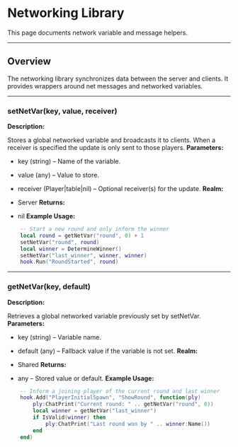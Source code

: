 # Networking Library

This page documents network variable and message helpers.

---

## Overview

The networking library synchronizes data between the server and clients. It provides wrappers around net messages and networked variables.

---

### setNetVar(key, value, receiver)

    
**Description:**

Stores a global networked variable and broadcasts it to clients. When a
receiver is specified the update is only sent to those players.
**Parameters:**

* key (string) – Name of the variable.
* value (any) – Value to store.
* receiver (Player|table|nil) – Optional receiver(s) for the update.
**Realm:**

* Server
**Returns:**

* nil
**Example Usage:**

```lua
    -- Start a new round and only inform the winner
    local round = getNetVar("round", 0) + 1
    setNetVar("round", round)
    local winner = DetermineWinner()
    setNetVar("last_winner", winner, winner)
    hook.Run("RoundStarted", round)
```

---


### getNetVar(key, default)

    
**Description:**

Retrieves a global networked variable previously set by setNetVar.
**Parameters:**

* key (string) – Variable name.
* default (any) – Fallback value if the variable is not set.
**Realm:**

* Shared
**Returns:**

* any – Stored value or default.
**Example Usage:**

```lua
    -- Inform a joining player of the current round and last winner
    hook.Add("PlayerInitialSpawn", "ShowRound", function(ply)
        ply:ChatPrint("Current round: " .. getNetVar("round", 0))
        local winner = getNetVar("last_winner")
        if IsValid(winner) then
            ply:ChatPrint("Last round won by " .. winner:Name())
        end
    end)
```
